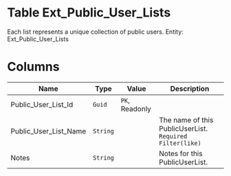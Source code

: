 # Table Ext_Public_User_Lists

Each list represents a unique collection of public users. Entity: Ext_Public_User_Lists

# Columns

| Name | Type | Value | Description |
| - | - | - | --- |
|Public_User_List_Id|`Guid`|`PK`, Readonly||
|Public_User_List_Name|`String`||The name of this PublicUserList. `Required` `Filter(like)` |
|Notes|`String`||Notes for this PublicUserList. |
